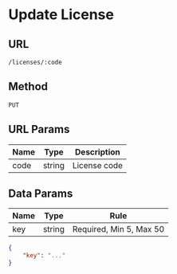 # Update License

## URL
`/licenses/:code`

## Method
`PUT`

## URL Params
| Name | Type | Description |
| --- | --- | --- |
| code | string | License code |

## Data Params
| Name | Type | Rule |
| --- | --- | --- |
| key | string | Required, Min 5, Max 50 |

```json
{
    "key": "..."
}
```